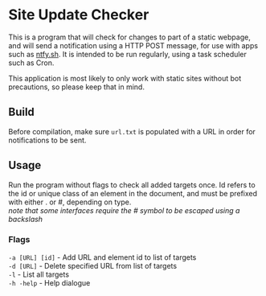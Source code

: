 # Site Update Checker
This is a program that will check for changes to part of a static webpage, and will send a notification using a HTTP POST message, for use with apps such as [ntfy.sh](https://ntfy.sh/).
It is intended to be run regularly, using a task scheduler such as Cron.

This application is most likely to only work with static sites without bot precautions, so please keep that in mind.

## Build
Before compilation, make sure `url.txt` is populated with a URL in order for notifications to be sent.

## Usage
Run the program without flags to check all added targets once.
Id refers to the id or unique class of an element in the document, and must be prefixed with either . or #, depending on type.  
*note that some interfaces require the # symbol to be escaped using a backslash*

### Flags
`-a [URL] [id]` - Add URL and element id to list of targets  
`-d [URL]` - Delete specified URL from list of targets  
`-l` - List all targets  
`-h -help` - Help dialogue